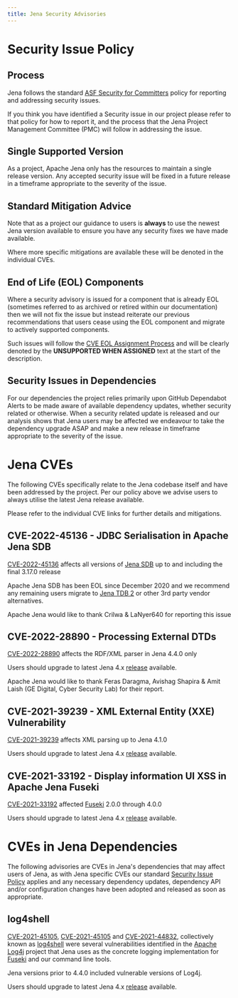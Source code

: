 ```yaml
---
title: Jena Security Advisories
---
```


# Security Issue Policy

## Process

Jena follows the standard [ASF Security for Committers](https://www.apache.org/security/committers.html) policy for
reporting and addressing security issues.

If you think you have identified a Security issue in our project please refer to that policy for how to report it, and
the process that the Jena Project Management Committee (PMC) will follow in addressing the issue.

## Single Supported Version

As a project, Apache Jena only has the resources to maintain a single release
version.  Any accepted security issue will be fixed in a future release in a timeframe appropriate to the severity of the issue.  

## Standard Mitigation Advice

Note that as a project our guidance to users is **always** to use the newest Jena version available to ensure you have
any security fixes we have made available.

Where more specific mitigations are available these will be denoted in the individual CVEs.

## End of Life (EOL) Components

Where a security advisory is issued for a component that is already EOL (sometimes referred to as archived or retired
within our documentation) then we will not fix the issue but instead reiterate our previous recommendations that users
cease using the EOL component and migrate to actively supported components.

Such issues will follow the [CVE EOL Assignment
Process](https://cve.mitre.org/cve/cna/CVE_Program_End_of_Life_EOL_Assignment_Process.html) and will be clearly denoted
by the **UNSUPPORTED WHEN ASSIGNED** text at the start of the description.

## Security Issues in Dependencies

For our dependencies the project relies primarily upon GitHub Dependabot Alerts to be made aware of available dependency
updates, whether security related or otherwise.  When a security related update is released and our analysis shows that
Jena users may be affected we endeavour to take the dependency upgrade ASAP and make a new release in timeframe
appropriate to the severity of the issue.

# Jena CVEs

The following CVEs specifically relate to the Jena codebase itself and have been addressed by the project. Per our
policy above we advise users to always utilise the latest Jena release available.

Please refer to the individual CVE links for further details and mitigations.

## CVE-2022-45136 - JDBC Serialisation in Apache Jena SDB

[CVE-2022-45136](https://cve.mitre.org/cgi-bin/cvename.cgi?name=CVE-2022-45136) affects all versions of [Jena
SDB](../documentation/archive/sdb/) up to and including the final 3.17.0 release

Apache Jena SDB has been EOL since December 2020 and we recommend any remaining users migrate to [Jena TDB
2](../documentation/tdb2/) or other 3rd party vendor alternatives.

Apache Jena would like to thank Crilwa & LaNyer640 for reporting this issue

## CVE-2022-28890 - Processing External DTDs

[CVE-2022-28890](https://cve.mitre.org/cgi-bin/cvename.cgi?name=CVE-2022-28890) affects the RDF/XML parser in Jena 4.4.0
only

Users should upgrade to latest Jena 4.x [release](../download/) available.

Apache Jena would like to thank Feras Daragma, Avishag Shapira & Amit Laish (GE Digital, Cyber Security Lab) for their
report.

## CVE-2021-39239 - XML External Entity (XXE) Vulnerability

[CVE-2021-39239](https://cve.mitre.org/cgi-bin/cvename.cgi?name=CVE-2021-39239) affects XML parsing up to Jena 4.1.0

Users should upgrade to latest Jena 4.x [release](../download/) available.

## CVE-2021-33192 - Display information UI XSS in Apache Jena Fuseki

[CVE-2021-33192](https://cve.mitre.org/cgi-bin/cvename.cgi?name=CVE-2021-33192) affected
[Fuseki](../documentation/fuseki2/) 2.0.0 through 4.0.0

Users should upgrade to latest Jena 4.x [release](../download/) available.

# CVEs in Jena Dependencies

The following advisories are CVEs in Jena's dependencies that may affect users of Jena, as with Jena specific CVEs our
standard [Security Issue Policy](#security-issue-policy) applies and any necessary dependency updates, dependency API
and/or configuration changes have been adopted and released as soon as appropriate.

## log4shell

[CVE-2021-45105](https://cve.mitre.org/cgi-bin/cvename.cgi?name=CVE-2021-45046),
[CVE-2021-45105](https://cve.mitre.org/cgi-bin/cvename.cgi?name=CVE-2021-45105) and
[CVE-2021-44832](https://cve.mitre.org/cgi-bin/cvename.cgi?name=CVE-2021-44832), collectively known as
[log4shell](https://en.wikipedia.org/wiki/Log4Shell) were several vulnerabilities identified in the [Apache
Log4j](https://logging.apache.org/log4j/2.x/index.html) project that Jena uses as the concrete logging implementation
for [Fuseki](../documentation/fuseki2/) and our command line tools.

Jena versions prior to 4.4.0 included vulnerable versions of Log4j.

Users should upgrade to latest Jena 4.x [release](../download/) available.

